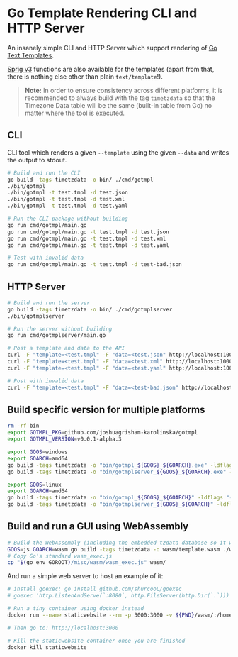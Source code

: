 # Go Template Rendering CLI and HTTP Server

An insanely simple CLI and HTTP Server which support rendering of [Go Text Templates](https://pkg.go.dev/text/template).

[Sprig v3](https://github.com/Masterminds/sprig) functions are also available for the templates (apart from that, there is nothing else other than plain `text/template`!).

> **Note:** In order to ensure consistency across different platforms, it is recommended to always build with the tag `timetzdata` so that the Timezone Data table will be the same (built-in table from Go) no matter where the tool is executed.

## CLI

CLI tool which renders a given `--template` using the given `--data` and writes the output to stdout.

```sh
# Build and run the CLI
go build -tags timetzdata -o bin/ ./cmd/gotmpl
./bin/gotmpl
./bin/gotmpl -t test.tmpl -d test.json
./bin/gotmpl -t test.tmpl -d test.xml
./bin/gotmpl -t test.tmpl -d test.yaml

# Run the CLI package without building
go run cmd/gotmpl/main.go
go run cmd/gotmpl/main.go -t test.tmpl -d test.json
go run cmd/gotmpl/main.go -t test.tmpl -d test.xml
go run cmd/gotmpl/main.go -t test.tmpl -d test.yaml

# Test with invalid data
go run cmd/gotmpl/main.go -t test.tmpl -d test-bad.json
```

## HTTP Server

```sh
# Build and run the server
go build -tags timetzdata -o bin/ ./cmd/gotmplserver
./bin/gotmplserver

# Run the server without building
go run cmd/gotmplserver/main.go

# Post a template and data to the API
curl -F "template=<test.tmpl" -F "data=<test.json" http://localhost:10000/gotmpl
curl -F "template=<test.tmpl" -F "data=<test.xml" http://localhost:10000/gotmpl
curl -F "template=<test.tmpl" -F "data=<test.yaml" http://localhost:10000/gotmpl

# Post with invalid data
curl -F "template=<test.tmpl" -F "data=<test-bad.json" http://localhost:10000/gotmpl
```

## Build specific version for multiple platforms

```sh
rm -rf bin
export GOTMPL_PKG=github.com/joshuagrisham-karolinska/gotmpl
export GOTMPL_VERSION=v0.0.1-alpha.3

export GOOS=windows
export GOARCH=amd64
go build -tags timetzdata -o "bin/gotmpl_${GOOS}_${GOARCH}.exe" -ldflags "-X ${GOTMPL_PKG}.Version=${GOTMPL_VERSION}" ./cmd/gotmpl
go build -tags timetzdata -o "bin/gotmplserver_${GOOS}_${GOARCH}.exe" -ldflags "-X ${GOTMPL_PKG}.Version=${GOTMPL_VERSION}" ./cmd/gotmplserver

export GOOS=linux
export GOARCH=amd64
go build -tags timetzdata -o "bin/gotmpl_${GOOS}_${GOARCH}" -ldflags "-X ${GOTMPL_PKG}.Version=${GOTMPL_VERSION}" ./cmd/gotmpl
go build -tags timetzdata -o "bin/gotmplserver_${GOOS}_${GOARCH}" -ldflags "-X ${GOTMPL_PKG}.Version=${GOTMPL_VERSION}" ./cmd/gotmplserver
```

## Build and run a GUI using WebAssembly

```sh
# Build the WebAssembly (including the embedded tzdata database so it will work in the browser; see: https://pkg.go.dev/time/tzdata)
GOOS=js GOARCH=wasm go build -tags timetzdata -o wasm/template.wasm ./wasm/main.go
# Copy Go's standard wasm_exec.js
cp "$(go env GOROOT)/misc/wasm/wasm_exec.js" wasm/
```

And run a simple web server to host an example of it:

```sh
# install goexec: go install github.com/shurcooL/goexec
# goexec 'http.ListenAndServe(`:8080`, http.FileServer(http.Dir(`.`)))'

# Run a tiny container using docker instead
docker run --name staticwebsite --rm -p 3000:3000 -v ${PWD}/wasm/:/home/static/:ro lipanski/docker-static-website:latest

# Then go to: http://localhost:3000

# Kill the staticwebsite container once you are finished
docker kill staticwebsite
```
